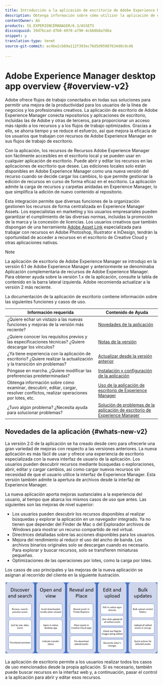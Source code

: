 ```yaml
---
title: Introducción a la aplicación de escritorio de Adobe Experience Manager
description: Obtenga información sobre cómo utilizar la aplicación de escritorio Adobe Experience Manager para optimizar los flujos de trabajo de gestión de recursos para usuarios creativos al utilizar Recursos Adobe Experience Manager directamente desde su escritorio.
contentOwner: AG
products: SG_EXPERIENCEMANAGER/6.3/ASSETS
discoiquuid: 39d7bcad-d7b0-4978-a790-4cb68b8a7d6a
snippet: y
translation-type: tm+mt
source-git-commit: ac4be2cb69a112f393ec76d5d95987634d0c9c46

---
```



# Adobe Experience Manager desktop app overview {#overview-v2}

Adobe ofrece flujos de trabajo conectados en todas sus soluciones para permitir una mejora de la productividad para los usuarios de la línea de negocios y los profesionales creativos. La aplicación de escritorio de Adobe Experience Manager conecta repositorios y aplicaciones de escritorio, incluidas las de Adobe y otras de terceros, para proporcionar un acceso más rápido a los recursos y a los flujos de trabajo optimizados. Gracias a ello, se ahorra tiempo y se reduce el esfuerzo, así que mejora la eficacia de los usuarios que trabajan con recursos de Adobe Experience Manager en sus flujos de trabajo de escritorio.

Con la aplicación, los recursos de Recursos Adobe Experience Manager son fácilmente accesibles en el escritorio local y se pueden usar en cualquier aplicación de escritorio. Puede abrir y editar los recursos en las aplicaciones de escritorio que desee. Las ediciones locales solo están disponibles en Adobe Experience Manager como una nueva versión del recurso cuando se decide cargar los cambios, lo que permite gestionar la edición de recursos en curso de forma eficaz en el escritorio. La aplicación admite la carga de recursos y carpetas anidadas en Experience Manager, lo que simplifica la adición de nuevo contenido al repositorio.

Esta integración permite que diversas funciones de la organización gestionen los recursos de forma centralizada en Experience Manager Assets. Los especialistas en marketing y los usuarios empresariales pueden garantizar el cumplimiento de las diversas normas, incluidas la promoción de la marca y la concesión de licencias. Los usuarios creativos que también dispongan de una herramienta [Adobe Asset Link](https://www.adobe.com/marketing/experience-manager-assets/adobe-asset-link.html) especializada para trabajar con recursos en Adobe Photoshop, Illustrator e InDesign, tendrán la oportunidad de acceder a recursos en el escritorio de Creative Cloud y otras aplicaciones nativas.

>[!NOTE]
>
>La aplicación de escritorio de Adobe Experience Manager se introdujo en la versión 6.1 de Adobe Experience Manager y anteriormente se denominaba Aplicación complementaria de recursos de Adobe Experience Manager. Para obtener ayuda sobre la versión 1.x de la aplicación, consulte la tabla de contenido en la barra lateral izquierda. Adobe recomienda actualizar a la versión 2 más reciente.

La documentación de la aplicación de escritorio contiene información sobre las siguientes funciones y casos de uso.

| Información requerida | Contenido de Ayuda |
|-------------------------------------------------------------------------------------------------------|------------------------------------------------------------|
| ¿Quiere echar un vistazo a las nuevas funciones y mejoras de la versión más reciente? | [Novedades de la aplicación](#whats-new-v2) |
| ¿Quiere conocer los requisitos previos y las especificaciones técnicas? ¿Quiere descargar los vínculos? | [Notas de la versión](release-notes.md) |
| ¿Ya tiene experiencia con la aplicación de escritorio? ¿Quiere realizar la actualización y la transición sin problemas? | [Actualizar desde la versión anterior](install-upgrade.md#upgrade-from-previous-version) |
| Póngase en marcha. ¿Quiere modificar las preferencias predeterminadas? | [Instalación y configuración de la aplicación](install-upgrade.md) |
| Obtenga información sobre cómo examinar, descubrir, editar, cargar, resolver conflictos, realizar operaciones por lotes, etc. | [Uso de la aplicación de escritorio de Experience Manager](using.md) |
| ¿Tuvo algún problema? ¿Necesita ayuda para solucionar problemas? | [Solución de problemas de la aplicación de escritorio de Experience Manager](troubleshoot.md) |

## Novedades de la aplicación {#whats-new-v2}

La versión 2.0 de la aplicación se ha creado desde cero para ofrecerle una gran variedad de mejoras con respecto a las versiones anteriores. La nueva aplicación es más fácil de usar y ofrece una experiencia de escritorio especializada con la nueva interfaz de usuario de la aplicación. Los usuarios pueden descubrir recursos mediante búsquedas o exploraciones, abrir, editar y cargar cambios, así como cargar nuevos recursos sin necesidad de que el usuario utilice la interfaz de Experience Manager. Esta versión también admite la apertura de archivos desde la interfaz de Experience Manager.

La nueva aplicación aporta mejoras sustanciales a la experiencia del usuario, al tiempo que abarca los mismos casos de uso que antes. Las siguientes son las mejoras de nivel superior:

* Los usuarios pueden descubrir los recursos disponibles al realizar búsquedas y explorar la aplicación en un navegador integrado. Ya no tienen que depender del Finder de Mac o del Explorador archivos de Windows para mostrar un recurso compartido de red virtual.
* Directrices detalladas sobre las acciones disponibles para los usuarios.
* Mejora del rendimiento al reducir el uso del ancho de banda. Los archivos binarios originales solo se descargan cuando es necesario. Para explorar y buscar recursos, solo se transfieren miniaturas pequeñas.
* Optimizaciones de las operaciones por lotes, como la carga por lotes.

Los casos de uso principales y las mejoras de la nueva aplicación se asignan al recorrido del cliente en la siguiente ilustración.

![Novedades de la aplicación de escritorio de Experience Manager](assets/aem_desktop_app_usecases_v2.png)

La aplicación de escritorio permite a los usuarios realizar todos los casos de uso mencionados desde la propia aplicación. Si es necesario, también puede buscar recursos en la interfaz web y, a continuación, pasar el control a la aplicación para abrir y editar esos recursos.
